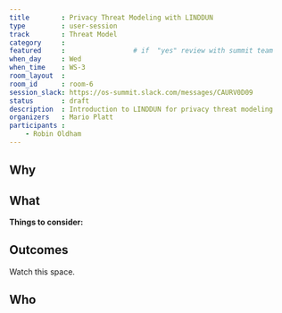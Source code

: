 ```yaml
---
title        : Privacy Threat Modeling with LINDDUN
type         : user-session
track        : Threat Model
category     :
featured     :                 # if  "yes" review with summit team
when_day     : Wed
when_time    : WS-3
room_layout  :
room_id      : room-6
session_slack: https://os-summit.slack.com/messages/CAURV0D09
status       : draft
description  : Introduction to LINDDUN for privacy threat modeling
organizers   : Mario Platt
participants :
    - Robin Oldham
---
```


## Why


## What



**Things to consider:**



## Outcomes

Watch this space.

## Who
